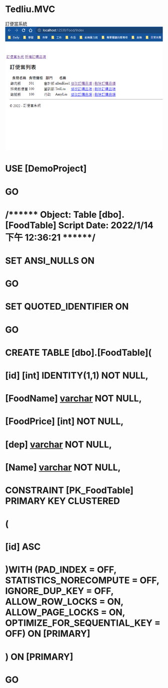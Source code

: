 # Tedliu.MVC
訂便當系統
![image](https://github.com/qsc811022/Tedliu.MVC/blob/master/indexPage.PNG)



# USE [DemoProject]
# GO
# /****** Object:  Table [dbo].[FoodTable]    Script Date: 2022/1/14 下午 12:36:21 ******/
# SET ANSI_NULLS ON
# GO
# SET QUOTED_IDENTIFIER ON
# GO
# CREATE TABLE [dbo].[FoodTable](
#	[id] [int] IDENTITY(1,1) NOT NULL,
#	[FoodName] [varchar](50) NOT NULL,
#	[FoodPrice] [int] NOT NULL,
#	[dep] [varchar](50) NOT NULL,
#	[Name] [varchar](50) NOT NULL,
# CONSTRAINT [PK_FoodTable] PRIMARY KEY CLUSTERED 
# (
#	[id] ASC
# )WITH (PAD_INDEX = OFF, STATISTICS_NORECOMPUTE = OFF, IGNORE_DUP_KEY = OFF, ALLOW_ROW_LOCKS = ON, ALLOW_PAGE_LOCKS = ON, OPTIMIZE_FOR_SEQUENTIAL_KEY = OFF) ON [PRIMARY]
# ) ON [PRIMARY]
# GO
